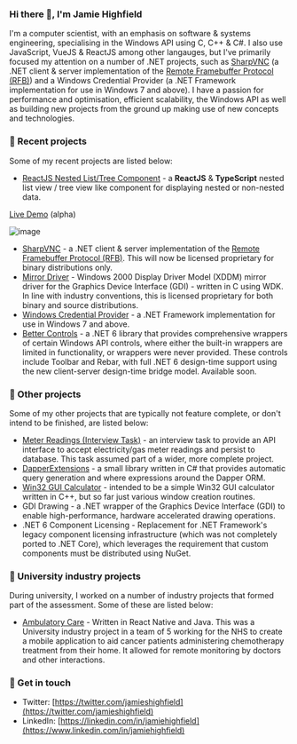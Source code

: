 ### Hi there 👋, I'm Jamie Highfield

I'm a computer scientist, with an emphasis on software & systems engineering, specialising in the Windows API using C, C++ & C#. I also use JavaScript, VueJS & ReactJS among other langauges, but I've primarily focused my attention on a number of .NET projects, such as [SharpVNC](https://github.com/sharpvnc/SharpVnc.Core) (a .NET client & server implementation of the [Remote Framebuffer Protocol (RFB)](https://tools.ietf.org/html/rfc6143)) and a Windows Credential Provider (a .NET Framework implementation for use in Windows 7 and above). I have a passion for performance and optimisation, efficient scalability, the Windows API as well as building new projects from the ground up making use of new concepts and technologies.

### :page_with_curl: Recent projects

Some of my recent projects are listed below:

- [ReactJS Nested List/Tree Component](https://github.com/jamiehighfield/react-tree-view) - a **ReactJS** & **TypeScript** nested list view / tree view like component for displaying nested or non-nested data.

[Live Demo](https://highfield.dev) (alpha)

<!-- ![TreeView](https://user-images.githubusercontent.com/9104853/191047291-a19c5f56-493b-4f9a-9b46-347b91668643.png) -->
![image](https://user-images.githubusercontent.com/9104853/193448706-46cb3bf5-cb25-49ab-a38c-53fd10dcdbca.png)
- [SharpVNC](https://github.com/sharpvnc/SharpVNC.Core) - a .NET client & server implementation of the [Remote Framebuffer Protocol (RFB)](https://tools.ietf.org/html/rfc6143). This will now be licensed proprietary for binary distributions only.
- [Mirror Driver](https://github.com/sharpvnc/SharpVNC.MirrorDriver) - Windows 2000 Display Driver Model (XDDM) mirror driver for the Graphics Device Interface (GDI) - written in C using WDK. In line with industry conventions, this is licensed proprietary for both binary and source distributions.
- [Windows Credential Provider](https://github.com/jamiehighfield/windowscredentialprovider) - a .NET Framework implementation for use in Windows 7 and above.
- [Better Controls](https://github.com/sharpvnc/BetterControls) - a .NET 6 library that provides comprehensive wrappers of certain Windows API controls, where either the built-in wrappers are limited in functionality, or wrappers were never provided. These controls include Toolbar and Rebar, with full .NET 6 design-time support using the new client-server design-time bridge model. Available soon.

### :page_with_curl: Other projects

Some of my other projects that are typically not feature complete, or don't intend to be finished, are listed below:

- [Meter Readings (Interview Task)](https://github.com/jamiehighfield/meterreadings) - an interview task to provide an API interface to accept electricity/gas meter readings and persist to database. This task assumed part of a wider, more complete project.
- [DapperExtensions](https://github.com/jamiehighfield/DapperExtensions) - a small library written in C# that provides automatic query generation and where expressions around the Dapper ORM.
- [Win32 GUI Calculator](https://github.com/jamiehighfield/Calculator) - intended to be a simple Win32 GUI calculator written in C++, but so far just various window creation routines.
- GDI Drawing - a .NET wrapper of the Graphics Device Interface (GDI) to enable high-performance, hardware accelerated drawing operations.
- .NET 6 Component Licensing - Replacement for .NET Framework's legacy component licensing infrastructure (which was not completely ported to .NET Core), which leverages the requirement that custom components must be distributed using NuGet.

### :school: University industry projects

During university, I worked on a number of industry projects that formed part of the assessment. Some of these are listed below:

- [Ambulatory Care](https://github.com/jamiehighfield/ambulatorycare-nhs) - Written in React Native and Java. This was a University industry project in a team of 5 working for the NHS to create a mobile application to aid cancer patients administering chemotherapy treatment from their home. It allowed for remote monitoring by doctors and other interactions.

### :speech_balloon: Get in touch

- Twitter: [https://twitter.com/jamieshighfield](https://twitter.com/jamieshighfield)
- LinkedIn: [https://linkedin.com/in/jamiehighfield](https://www.linkedin.com/in/jamiehighfield)
<!--
**jamiehighfield/jamiehighfield** is a ✨ _special_ ✨ repository because its `README.md` (this file) appears on your GitHub profile.

Here are some ideas to get you started:

- 🔭 I’m currently working on ...
- 🌱 I’m currently learning ...
- 👯 I’m looking to collaborate on ...
- 🤔 I’m looking for help with ...
- 💬 Ask me about ...
- 📫 How to reach me: ...
- 😄 Pronouns: ...
- ⚡ Fun fact: ...
-->
